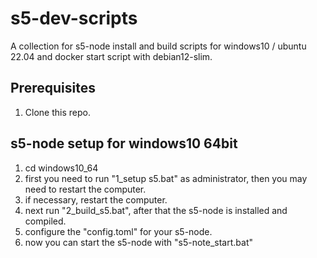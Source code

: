 # s5-dev-scripts
A collection for s5-node install and build scripts for windows10 / ubuntu 22.04 and docker start script with debian12-slim.

## Prerequisites

1. Clone this repo.

## s5-node setup for windows10 64bit

1. cd windows10_64
2. first you need to run "1_setup s5.bat" as administrator, then you may need to restart the computer.
3. if necessary, restart the computer.
4. next run "2_build_s5.bat", after that the s5-node is installed and compiled.
5. configure the "config.toml" for your s5-node.
6. now you can start the s5-node with "s5-note_start.bat"


